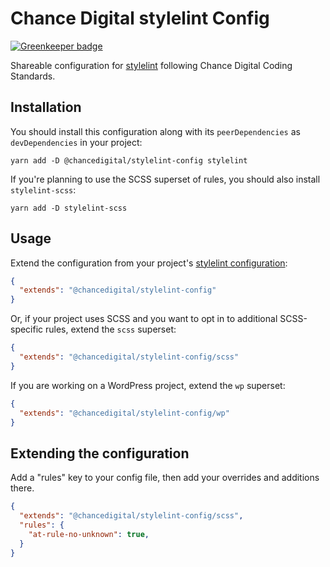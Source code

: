 # Chance Digital stylelint Config

[![Greenkeeper badge](https://badges.greenkeeper.io/chancedigital/stylelint-config.svg)](https://greenkeeper.io/)

Shareable configuration for [stylelint](https://stylelint.io/) following Chance Digital Coding Standards.

## Installation

You should install this configuration along with its `peerDependencies` as `devDependencies` in your project:

```shell
yarn add -D @chancedigital/stylelint-config stylelint
```

If you're planning to use the SCSS superset of rules, you should also install `stylelint-scss`:

```shell
yarn add -D stylelint-scss
```

## Usage

Extend the configuration from your project's [stylelint configuration](https://stylelint.io/user-guide/configuration/):

```json
{
  "extends": "@chancedigital/stylelint-config"
}
```

Or, if your project uses SCSS and you want to opt in to additional SCSS-specific rules, extend the `scss` superset:

```json
{
  "extends": "@chancedigital/stylelint-config/scss"
}
```

If you are working on a WordPress project, extend the `wp` superset:

```json
{
  "extends": "@chancedigital/stylelint-config/wp"
}
```

## Extending the configuration
Add a "rules" key to your config file, then add your overrides and additions there.

```json
{
  "extends": "@chancedigital/stylelint-config/scss",
  "rules": {
    "at-rule-no-unknown": true,
  }
}
```
